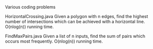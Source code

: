 Various coding problems

HorizontalCrossing.java
  Given a polygon with n edges, find the highest number of intersections which can be achieved with a horizontal line.
  O(nlog(n)) running time.
  
FindMaxPairs.java 
  Given a list of n inputs, find the sum of pairs which occurs most frequently.
  O(nlog(n)) running time.
